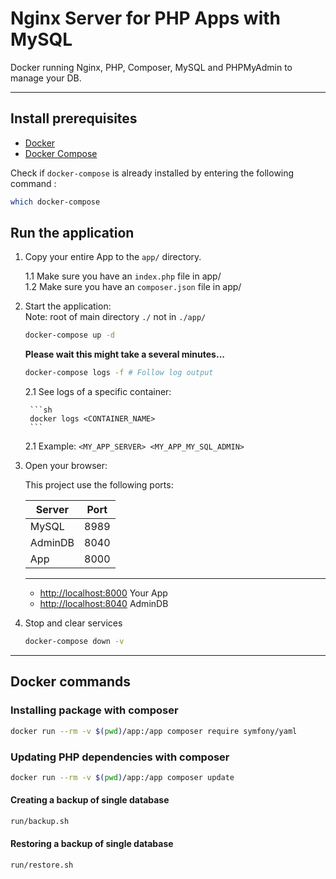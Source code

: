 # Nginx Server for PHP Apps with MySQL

Docker running Nginx, PHP, Composer, MySQL and PHPMyAdmin to manage your DB.

___

## Install prerequisites

* [Docker](https://docs.docker.com/engine/installation/)
* [Docker Compose](https://docs.docker.com/compose/install/)

Check if `docker-compose` is already installed by entering the following command : 

```sh
which docker-compose
```

## Run the application

1. Copy your entire App to the ``` app/ ``` directory.

    1.1 Make sure you have an ``` index.php ``` file in app/ <br />
    1.2 Make sure you have an ``` composer.json ``` file in app/ 

2. Start the application: <br />
    Note: root of main directory ``` ./ ``` not in ``` ./app/ ```

    ```sh
    docker-compose up -d
    ```

    **Please wait this might take a several minutes...**

    ```sh
    docker-compose logs -f # Follow log output
    ```

    2.1 See logs of a specific container:

        ```sh
        docker logs <CONTAINER_NAME>
        ```
    2.1 Example: ``` <MY_APP_SERVER> <MY_APP_MY_SQL_ADMIN> ```


3. Open your browser:

    This project use the following ports:

    | Server     | Port |
    |------------|------|
    | MySQL      | 8989 |
    | AdminDB    | 8040 |
    | App        | 8000 |

    ___

    * [http://localhost:8000](http://localhost:8000/) Your App
    * [http://localhost:8040](http://localhost:8040/) AdminDB

4. Stop and clear services

    ```sh
    docker-compose down -v
    ```
___

## Docker commands

### Installing package with composer

```sh
docker run --rm -v $(pwd)/app:/app composer require symfony/yaml
```

### Updating PHP dependencies with composer

```sh
docker run --rm -v $(pwd)/app:/app composer update
```

#### Creating a backup of single database

```sh
run/backup.sh
```

#### Restoring a backup of single database

```sh
run/restore.sh
```